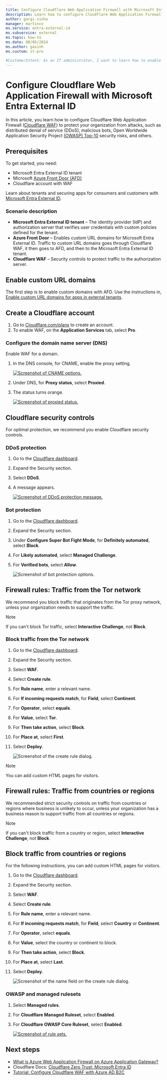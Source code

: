 ```yaml
---
title: Configure Cloudflare Web Application Firewall with Microsoft Entra External ID
description: Learn how to configure Cloudflare Web Application Firewall (WAF) to protect against attacks.
author: gargi-sinha
manager: martinco
ms.service: entra-external-id
ms.subservice: external
ms.topic: how-to
ms.date: 08/05/2024
ms.author: gasinh
ms.custom: it-pro

#CustomerIntent: As an IT administrator, I want to learn how to enable the Cloudflare Web Application Firewall (WAF) service for a Microsoft Entra External ID tenant with a Cloudflare WAF so that I can protect web applications from common exploits and vulnerabilities.
---
```

# Configure Cloudflare Web Application Firewall with Microsoft Entra External ID

In this article, you learn how to configure Cloudflare Web Application Firewall ([Cloudflare WAF](https://www.cloudflare.com/application-services/products/waf/)) to protect your organization from attacks, such as distributed denial of service (DDoS), malicious bots, Open Worldwide Application Security Project [(OWASP) Top-10](https://owasp.org/www-project-top-ten/) security risks, and others. 

## Prerequisites

To get started, you need:

* Microsoft Entra External ID tenant
* Microsoft [Azure Front Door (AFD)](/azure/frontdoor/front-door-overview)
* Cloudflare account with WAF

Learn about tenants and securing apps for consumers and customers with [Microsoft Entra External ID](../external-identities-overview.md).

### Scenario description

* **Microsoft Entra External ID tenant** – The identity provider (IdP) and authorization server that verifies user credentials with custom policies defined for the tenant. 
* **Azure Front Door** – Enables custom URL domains for Microsoft Entra External ID. Traffic to custom URL domains goes through Cloudflare WAF, it then goes to AFD, and then to the Microsoft Entra External ID tenant. 
* **Cloudflare WAF** – Security controls to protect traffic to the authorization server. 

## Enable custom URL domains

The first step is to enable custom domains with AFD. Use the instructions in, [Enable custom URL domains for apps in external tenants](../customers/how-to-custom-url-domain.md). 

## Create a Cloudflare account

1. Go to [Cloudflare.com/plans](https://www.cloudflare.com/plans/) to create an account. 
2. To enable WAF, on the **Application Services** tab, select **Pro**. 

### Configure the domain name server (DNS)

Enable WAF for a domain.

1. In the DNS console, for CNAME, enable the proxy setting.

   [![Screenshot of CNAME options.](media/tutorial-configure-cloudflare-integration/proxy-settings.png)](media/tutorial-configure-cloudflare-integration/proxy-settings-expanded.png#lightbox)

2. Under DNS, for **Proxy status**, select **Proxied**.
3. The status turns orange.

   [![Screenshot of proxied status.](media/tutorial-configure-cloudflare-integration/proxied-status.png)](media/tutorial-configure-cloudflare-integration/proxied-status-expanded.png#lightbox)

## Cloudflare security controls

For optimal protection, we recommend you enable Cloudflare security controls. 

### DDoS protection

1. Go to the [Cloudflare dashboard](https://developers.cloudflare.com/workers/get-started/dashboard/).
2. Expand the Security section.
3. Select **DDoS**.
4. A message appears. 

    [![Screenshot of DDoS protection message.](media/tutorial-configure-cloudflare-integration/ddos-message.png)](media/tutorial-configure-cloudflare-integration/ddos-message-expanded.png#lightbox)

### Bot protection

1. Go to the [Cloudflare dashboard](https://developers.cloudflare.com/workers/get-started/dashboard/).
2. Expand the Security section.
3. Under **Configure Super Bot Fight Mode**, for **Definitely automated**, select **Block**.
4. For **Likely automated**, select **Managed Challenge**.
5. For **Verified bots**, select **Allow**.

   ![Screenshot of bot protection options.](media/tutorial-configure-cloudflare-integration/bot-protection.png)

## Firewall rules: Traffic from the Tor network

We recommend you block traffic that originates from the Tor proxy network, unless your organization needs to support the traffic. 

   > [!NOTE]
   > If you can't block Tor traffic, select **Interactive Challenge**, not **Block**.

### Block traffic from the Tor network

1. Go to the [Cloudflare dashboard](https://developers.cloudflare.com/workers/get-started/dashboard/). 
2. Expand the Security section.
3. Select **WAF**.
4. Select **Create rule**.
5. For **Rule name**, enter a relevant name.
6. For **If incoming requests match**, for **Field**, select **Continent**.
7. For **Operator**, select **equals**.
8. For **Value**, select **Tor**.
9. For **Then take action**, select **Block**.
10. For **Place at**, select **First**.
11. Select **Deploy**.

    ![Screenshot of the create rule dialog.](media/tutorial-configure-cloudflare-integration/create-rule.png)

   > [!NOTE]
   > You can add custom HTML pages for visitors.

## Firewall rules: Traffic from countries or regions

We recommended strict security controls on traffic from countries or regions where business is unlikely to occur, unless your organization has a business reason to support traffic from all countries or regions.  

   > [!NOTE]
   > If you can't block traffic from a country or region, select **Interactive Challenge**, not **Block**.

## Block traffic from countries or regions

For the following instructions, you can add custom HTML pages for visitors. 

1. Go to the [Cloudflare dashboard](https://developers.cloudflare.com/workers/get-started/dashboard/). 
1. Expand the Security section.
1. Select **WAF**.
1. Select **Create rule**.
1. For **Rule name**, enter a relevant name.
1. For **If incoming requests match**, for **Field**, select **Country** or **Continent**.
1. For **Operator**, select **equals**.
1. For **Value**, select the country or continent to block.
1. For **Then take action**, select **Block**.
1. For **Place at**, select **Last**.
1. Select **Deploy**.

   ![Screenshot of the name field on the create rule dialog.](media/tutorial-configure-cloudflare-integration/create-rule-name.png)

### OWASP and managed rulesets

1. Select **Managed rules**.
2. For **Cloudflare Managed Ruleset**, select **Enabled**.
3. For **Cloudflare OWASP Core Ruleset**, select **Enabled**.

   [![Screenshot of rule sets.](media/tutorial-configure-cloudflare-integration/rulesets.png)](media/tutorial-configure-cloudflare-integration/ruleset-expanded.png#lightbox)

## Next steps

* [What is Azure Web Application Firewall on Azure Application Gateway?](/azure/web-application-firewall/ag/ag-overview)
* Cloudflare Docs: [Cloudflare Zero Trust: Microsoft Entra ID](https://developers.cloudflare.com/cloudflare-one/identity/idp-integration/entra-id/)
* [Tutorial: Configure Cloudflare WAF with Azure AD B2C](/azure/active-directory-b2c/partner-cloudflare)
   



   
